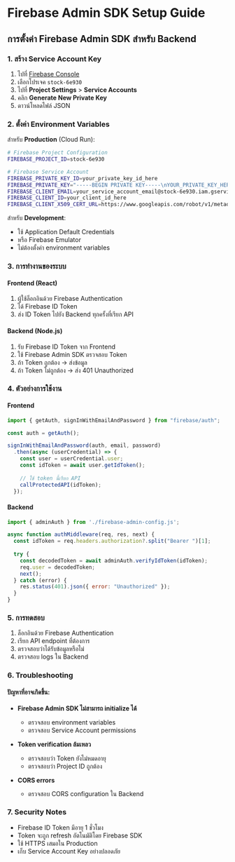 # Firebase Admin SDK Setup Guide

## การตั้งค่า Firebase Admin SDK สำหรับ Backend

### 1. สร้าง Service Account Key

1. ไปที่ [Firebase Console](https://console.firebase.google.com/)
2. เลือกโปรเจค `stock-6e930`
3. ไปที่ **Project Settings** > **Service Accounts**
4. คลิก **Generate New Private Key**
5. ดาวน์โหลดไฟล์ JSON

### 2. ตั้งค่า Environment Variables

สำหรับ **Production** (Cloud Run):

```bash
# Firebase Project Configuration
FIREBASE_PROJECT_ID=stock-6e930

# Firebase Service Account
FIREBASE_PRIVATE_KEY_ID=your_private_key_id_here
FIREBASE_PRIVATE_KEY="-----BEGIN PRIVATE KEY-----\nYOUR_PRIVATE_KEY_HERE\n-----END PRIVATE KEY-----\n"
FIREBASE_CLIENT_EMAIL=your_service_account_email@stock-6e930.iam.gserviceaccount.com
FIREBASE_CLIENT_ID=your_client_id_here
FIREBASE_CLIENT_X509_CERT_URL=https://www.googleapis.com/robot/v1/metadata/x509/your_service_account_email%40stock-6e930.iam.gserviceaccount.com
```

สำหรับ **Development**:
- ใช้ Application Default Credentials
- หรือ Firebase Emulator
- ไม่ต้องตั้งค่า environment variables

### 3. การทำงานของระบบ

#### Frontend (React)
1. ผู้ใช้ล็อกอินด้วย Firebase Authentication
2. ได้ Firebase ID Token
3. ส่ง ID Token ไปยัง Backend ทุกครั้งที่เรียก API

#### Backend (Node.js)
1. รับ Firebase ID Token จาก Frontend
2. ใช้ Firebase Admin SDK ตรวจสอบ Token
3. ถ้า Token ถูกต้อง → ส่งข้อมูล
4. ถ้า Token ไม่ถูกต้อง → ส่ง 401 Unauthorized

### 4. ตัวอย่างการใช้งาน

#### Frontend
```javascript
import { getAuth, signInWithEmailAndPassword } from "firebase/auth";

const auth = getAuth();

signInWithEmailAndPassword(auth, email, password)
  .then(async (userCredential) => {
    const user = userCredential.user;
    const idToken = await user.getIdToken();
    
    // ใช้ token นี้เรียก API
    callProtectedAPI(idToken);
  });
```

#### Backend
```javascript
import { adminAuth } from './firebase-admin-config.js';

async function authMiddleware(req, res, next) {
  const idToken = req.headers.authorization?.split("Bearer ")[1];
  
  try {
    const decodedToken = await adminAuth.verifyIdToken(idToken);
    req.user = decodedToken;
    next();
  } catch (error) {
    res.status(401).json({ error: "Unauthorized" });
  }
}
```

### 5. การทดสอบ

1. ล็อกอินด้วย Firebase Authentication
2. เรียก API endpoint ที่ต้องการ
3. ตรวจสอบว่าได้รับข้อมูลหรือไม่
4. ตรวจสอบ logs ใน Backend

### 6. Troubleshooting

#### ปัญหาที่อาจเกิดขึ้น:
- **Firebase Admin SDK ไม่สามารถ initialize ได้**
  - ตรวจสอบ environment variables
  - ตรวจสอบ Service Account permissions

- **Token verification ล้มเหลว**
  - ตรวจสอบว่า Token ยังไม่หมดอายุ
  - ตรวจสอบว่า Project ID ถูกต้อง

- **CORS errors**
  - ตรวจสอบ CORS configuration ใน Backend

### 7. Security Notes

- Firebase ID Token มีอายุ 1 ชั่วโมง
- Token จะถูก refresh อัตโนมัติโดย Firebase SDK
- ใช้ HTTPS เสมอใน Production
- เก็บ Service Account Key อย่างปลอดภัย
